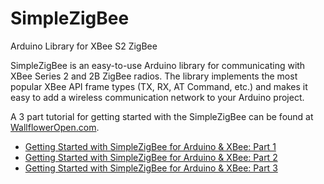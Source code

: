 # SimpleZigBee
Arduino Library for XBee S2 ZigBee

SimpleZigBee is an easy-to-use Arduino library for communicating with XBee Series 2 and 2B ZigBee radios. The library implements the most popular XBee API frame types (TX, RX, AT Command, etc.) and makes it easy to add a wireless communication network to your Arduino project. 

A 3 part tutorial for getting started with the SimpleZigBee can be found at <a href="http://wallfloweropen.com/">WallflowerOpen.com</a>.
* <a href="http://wallfloweropen.com/?project=getting-started-with-simplezigbee-for-arduino-xbee-part-1">Getting Started with SimpleZigBee for Arduino & XBee: Part 1</a>
* <a href="http://wallfloweropen.com/?project=getting-started-with-simplezigbee-for-arduino-xbee-part-2">Getting Started with SimpleZigBee for Arduino & XBee: Part 2</a>
* <a href="http://wallfloweropen.com/?project=getting-started-with-simplezigbee-for-arduino-xbee-part-3">Getting Started with SimpleZigBee for Arduino & XBee: Part 3</a>
